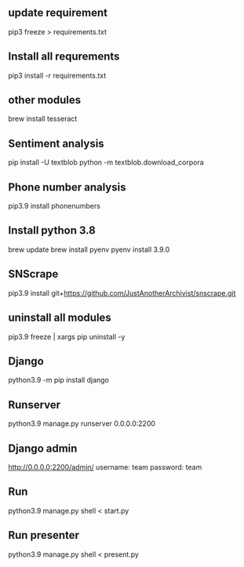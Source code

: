 ## update requirement
pip3 freeze > requirements.txt

## Install all requrements
pip3 install -r requirements.txt

## other modules
brew install tesseract

## Sentiment analysis
pip install -U textblob
python -m textblob.download_corpora

## Phone number analysis
pip3.9 install phonenumbers

## Install python 3.8
brew update
brew install pyenv
pyenv install 3.9.0

## SNScrape
pip3.9 install git+https://github.com/JustAnotherArchivist/snscrape.git

## uninstall all modules
pip3.9 freeze | xargs pip uninstall -y

## Django
python3.9 -m pip install django

## Runserver
python3.9 manage.py runserver 0.0.0.0:2200

## Django admin
http://0.0.0.0:2200/admin/
username: team
password: team

## Run 
python3.9 manage.py shell < start.py

## Run presenter
python3.9 manage.py shell < present.py

